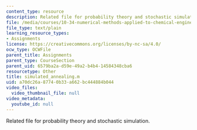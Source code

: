 ```yaml
---
content_type: resource
description: Related file for probability theory and stochastic simulation.
file: /media/courses/10-34-numerical-methods-applied-to-chemical-engineering-fall-2005/a70dc26a87740b33a662bc444884b044_simulated_annealing.m
file_type: text/plain
learning_resource_types:
- Assignments
license: https://creativecommons.org/licenses/by-nc-sa/4.0/
ocw_type: OCWFile
parent_title: Assignments
parent_type: CourseSection
parent_uid: 6579ba2a-d59e-49a2-b4b4-14584348cba6
resourcetype: Other
title: simulated_annealing.m
uid: a70dc26a-8774-0b33-a662-bc444884b044
video_files:
  video_thumbnail_file: null
video_metadata:
  youtube_id: null
---
```

Related file for probability theory and stochastic simulation.